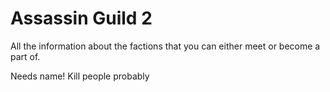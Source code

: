 # Assassin Guild 2

All the information about the factions that you can either meet or become a part of.

Needs name!
Kill people probably